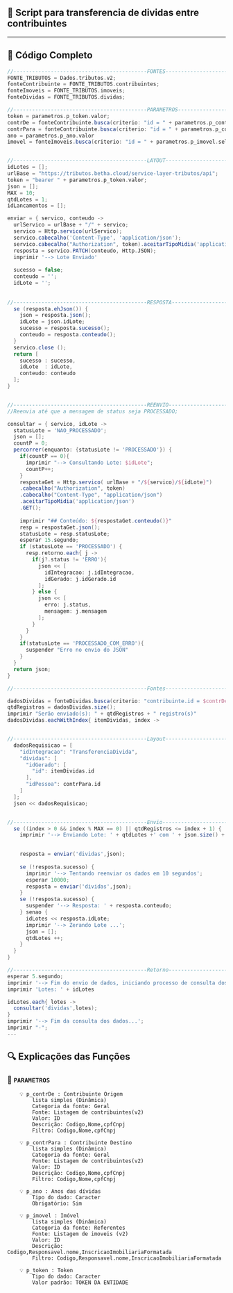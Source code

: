 ## 📄 Script para transferencia de dividas entre contribuintes


---

## 🧠 Código Completo

```groovy
//-------------------------------------------FONTES------------------------------------------------//
FONTE_TRIBUTOS = Dados.tributos.v2;
fonteContribuinte = FONTE_TRIBUTOS.contribuintes;
fonteImoveis = FONTE_TRIBUTOS.imoveis;
fonteDividas = FONTE_TRIBUTOS.dividas;

//-------------------------------------------PARAMETROS-------------------------------------------//
token = parametros.p_token.valor; 																	
contrDe = fonteContribuinte.busca(criterio: "id = " + parametros.p_contrDe.selecionado, primeiro: true) 
contrPara = fonteContribuinte.busca(criterio: "id = " + parametros.p_contrPara.selecionado, primeiro: true)
ano = parametros.p_ano.valor 
imovel = fonteImoveis.busca(criterio: "id = " + parametros.p_imovel.selecionado, primeiro: true) 


//-------------------------------------------LAYOUT----------------------------------------------//
idLotes = [];
urlBase = "https://tributos.betha.cloud/service-layer-tributos/api";
token = "bearer " + parametros.p_token.valor;
json = [];
MAX = 10; 																										//Quantidade de registros enviado em um lote
qtdLotes = 1;
idLancamentos = [];

enviar = { servico, conteudo ->  
  urlServico = urlBase + "/" + servico;
  servico = Http.servico(urlServico);
  servico.cabecalho('Content-Type', 'application/json');
  servico.cabecalho("Authorization", token).aceitarTipoMidia('application/json');
  resposta = servico.PATCH(conteudo, Http.JSON);
  imprimir '--> Lote Enviado' 
  
  sucesso = false;
  conteudo = '';
  idLote = ''; 
  
  
//-------------------------------------------RESPOSTA--------------------------------------------//  
  se (resposta.ehJson()) {
    json = resposta.json();
    idLote = json.idLote;
    sucesso = resposta.sucesso();
    conteudo = resposta.conteudo();
  }
  servico.close ();
  return [
    sucesso : sucesso,
    idLote  : idLote,
    conteudo: conteudo
  ]; 
}


//-------------------------------------------REENVIO--------------------------------------------//  
//Reenvia até que a mensagem de status seja PROCESSADO;

consultar = { servico, idLote ->
  statusLote = 'NAO_PROCESSADO';
  json = [];
  countP = 0;
  percorrer(enquanto: {statusLote != 'PROCESSADO'}) {
    if(countP == 0){
      imprimir "--> Consultando Lote: $idLote";
      countP++;
    }
    respostaGet = Http.servico( urlBase + "/${servico}/${idLote}")
    .cabecalho("Authorization", token)
    .cabecalho("Content-Type", "application/json")
    .aceitarTipoMidia('application/json')
    .GET();
    
    imprimir "## Conteúdo: ${respostaGet.conteudo()}"
    resp = respostaGet.json();
    statusLote = resp.statusLote;
    esperar 15.segundo;
    if (statusLote == 'PROCESSADO') {
      resp.retorno.each{ j ->
        if(j?.status != 'ERRO'){
          json << [
            idIntegracao: j.idIntegracao,
            idGerado: j.idGerado.id
          ];
        } else {
          json << [
            erro: j.status,
            mensagem: j.mensagem
          ];
        }
      }
    }
    if(statusLote == 'PROCESSADO_COM_ERRO'){
      suspender "Erro no envio do JSON"
    }
  }
  return json;
}

//-------------------------------------------Fontes------------------------------------------------//

dadosDividas = fonteDividas.busca(criterio: "contribuinte.id = $contrDe.id and ano in ($ano) and idImovel = $imovel.id and situacao = 'ABERTO'");
qtdRegistros = dadosDividas.size();
imprimir "Serão enviado(s): " + qtdRegistros + " registro(s)"
dadosDividas.eachWithIndex{ itemDividas, index ->


//-------------------------------------------Layout----------------------------------------------//
  dadosRequisicao = [
    "idIntegracao": "TransferenciaDivida", 
    "dividas": [
      "idGerado": [ 
        "id": itemDividas.id 
      ],
      "idPessoa": contrPara.id
    ]
  ];
  json << dadosRequisicao;


//-------------------------------------------Envio-------------------------------------------//  
  se ((index > 0 && index % MAX == 0) || qtdRegistros <= index + 1) {
    imprimir '--> Enviando Lote: ' + qtdLotes +' com ' + json.size() +' Registro(s)';
    

    resposta = enviar('dividas',json);
    
    se (!resposta.sucesso) {
      imprimir '--> Tentando reenviar os dados em 10 segundos';
      esperar 10000;
      resposta = enviar('dividas',json);
    }
    se (!resposta.sucesso) {
      suspender '--> Resposta: ' + resposta.conteudo;
    } senao {
      idLotes << resposta.idLote;
      imprimir '--> Zerando Lote ...';
      json = [];
      qtdLotes ++;
    }
  }
}

//-------------------------------------------Retorno-------------------------------------------//
esperar 5.segundo;
imprimir '--> Fim do envio de dados, iniciando processo de consulta dos lotes...'
imprimir 'Lotes: ' + idLotes

idLotes.each{ lotes ->
  consultar('dividas',lotes);
}
imprimir '--> Fim da consulta dos dados...';
imprimir "-";
---

```
## 🔍 Explicações das Funções

### 🔄 `PARAMETROS`

        💡 p_contrDe : Contribuinte Origem
            lista simples (Dinâmica)
            Categoria da fonte: Geral
            Fonte: Listagem de contribuintes(v2)
            Valor: ID
            Descrição: Codigo,Nome,cpfCnpj
            Filtro: Codigo,Nome,cpfCnpj
            
        💡 p_contrPara : Contribuinte Destino
            lista simples (Dinâmica)
            Categoria da fonte: Geral
            Fonte: Listagem de contribuintes(v2)
            Valor: ID
            Descrição: Codigo,Nome,cpfCnpj
            Filtro: Codigo,Nome,cpfCnpj

        💡 p_ano : Anos das dívidas
            Tipo do dado: Caracter
            Obrigatório: Sim
            
        💡 p_imovel : Imóvel
            lista simples (Dinâmica)
            Categoria da fonte: Referentes
            Fonte: Listagem de imoveis (v2)
            Valor: ID
            Descrição: Codigo,Responsavel.nome,InscricaoImobiliariaFormatada
            Filtro: Codigo,Responsavel.nome,InscricaoImobiliariaFormatada

        💡 p_token : Token
            Tipo do dado: Caracter
            Valor padrão: TOKEN DA ENTIDADE
